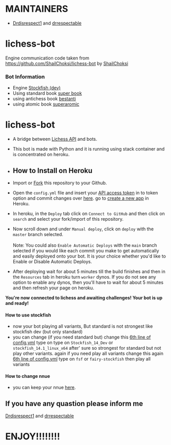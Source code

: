 # MAINTAINERS 
- [Drdisrespect1](https://lichess.org/@/drdisrespect1) and [drrespectable](https://lichess.org/@/drrespectable)


# lichess-bot

Engine communication code taken from https://github.com/ShailChoksi/lichess-bot by [ShailChoksi](https://github.com/ShailChoksi)

### Bot Information

- Engine      [Stockfish  (dev)](https://abrok.eu/stockfish/builds/ad357e147a1b8481a04761d726ce1db14115a68f/linux64modern/stockfish_21082721_x64_modern.zip) 
-  Using standard book [super  book](https://github.com/codingforhelp/Lichess-Bot-Dev/raw/main/engines/supercode.bin)
-  using antichess book [bestanti](https://github.com/codingforhelp/Lichess-Dev-Bot/raw/main/engines/antibest.bin)
-  using atomic book [superaromic](https://github.com/codingforhelp/Lichess-Dev-Bot/raw/main/engines/superatomic.bin)

# lichess-bot
- A bridge between [Lichess API](https://lichess.org/account/oauth/token/create?scopes%5B%5D=bot:play&description=Lichess+Bot+Token) and bots.
- This bot is made with Python and it is running using stack container and is concentrated on heroku.

- ## How to Install on Heroku
- Import or [Fork](https://github.com/codingforhelp/Lichess-Bot-Dev) this repository to your Github.
- Open the `config.yml` file and insert your [API access token](https://lichess.org/account/oauth/token/create?scopes[]=challenge:write&scopes[]=bot:play&scopes[]=challenge:read&description=Lichess+bot+token) in to token option and commit changes over [here](/config.yml#L1).
go to  [create a new app](https://dashboard.heroku.com/new-app) in Heroku. <br/>
- In heroku, in the `Deploy` tab click on `Connect to GitHub` and then click on `search` and select your fork/import of this repository.
- Now scroll down and under `Manual deploy`, click on `deploy` with the `master` branch selected. <br/> <br/>
Note: You could also `Enable Automatic Deploys` with the `main` branch selected if you would like each commit you make to get automatically and easily deployed onto your bot. It is your choice whether you'd like to Enable or Disable Automatic Deploys.
- After deploying wait for about 5 minutes till the build finishes and then in the `Resources` tab in heroku turn `worker` dynos. If you do not see any option to enable any dynos, then you'll have to wait for about 5 minutes and then refresh your page on heroku.

**You're now connected to lichess and awaiting challenges! Your bot is up and ready!**

#### How to use stockfish
- now your bot playing all variants, But standard is not strongest like stockfish dev (but only standard)
- you can change (if you need standard but) change this [6th line of config.yml](/config.yml#L6) type on type on `Stockfish_14_Dev` or `stockfish_14.1_linux_x64` after' sure so strongest for standard but not play other variants. again if you need play all variants change this again [6th line of config.yml](/config.yml#L6) type on `fsf` or `fairy-stockfish`  then play all variants 

#### How to change nnue
- you can keep your nnue  [here](/config.yml#L33).

## If you have any quastion please inform me 
  
  [Drdisrespect1](https://lichess.org/@/drdisrespect1) and [drrespectable](https://lichess.org/@/drrespectable)
  
  
   # ENJOY!!!!!!!!



